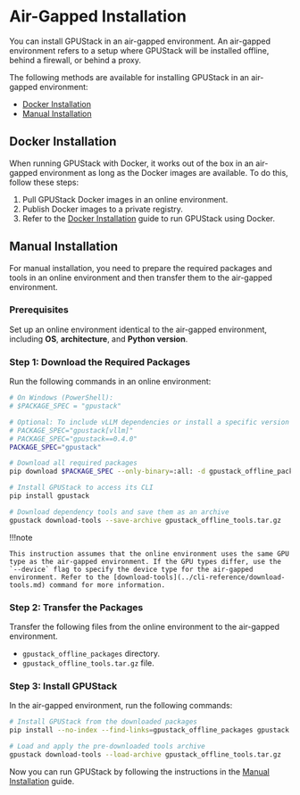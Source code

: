 # Air-Gapped Installation

You can install GPUStack in an air-gapped environment. An air-gapped environment refers to a setup where GPUStack will be installed offline, behind a firewall, or behind a proxy.

The following methods are available for installing GPUStack in an air-gapped environment:

- [Docker Installation](#docker-installation)
- [Manual Installation](#manual-installation)

## Docker Installation

When running GPUStack with Docker, it works out of the box in an air-gapped environment as long as the Docker images are available. To do this, follow these steps:

1. Pull GPUStack Docker images in an online environment.
2. Publish Docker images to a private registry.
3. Refer to the [Docker Installation](docker-installation.md) guide to run GPUStack using Docker.

## Manual Installation

For manual installation, you need to prepare the required packages and tools in an online environment and then transfer them to the air-gapped environment.

### Prerequisites

Set up an online environment identical to the air-gapped environment, including **OS**, **architecture**, and **Python version**.

### Step 1: Download the Required Packages

Run the following commands in an online environment:

```bash
# On Windows (PowerShell):
# $PACKAGE_SPEC = "gpustack"

# Optional: To include vLLM dependencies or install a specific version
# PACKAGE_SPEC="gpustack[vllm]"
# PACKAGE_SPEC="gpustack==0.4.0"
PACKAGE_SPEC="gpustack"

# Download all required packages
pip download $PACKAGE_SPEC --only-binary=:all: -d gpustack_offline_packages

# Install GPUStack to access its CLI
pip install gpustack

# Download dependency tools and save them as an archive
gpustack download-tools --save-archive gpustack_offline_tools.tar.gz
```

!!!note

    This instruction assumes that the online environment uses the same GPU type as the air-gapped environment. If the GPU types differ, use the `--device` flag to specify the device type for the air-gapped environment. Refer to the [download-tools](../cli-reference/download-tools.md) command for more information.

### Step 2: Transfer the Packages

Transfer the following files from the online environment to the air-gapped environment.

- `gpustack_offline_packages` directory.
- `gpustack_offline_tools.tar.gz` file.

### Step 3: Install GPUStack

In the air-gapped environment, run the following commands:

```bash
# Install GPUStack from the downloaded packages
pip install --no-index --find-links=gpustack_offline_packages gpustack

# Load and apply the pre-downloaded tools archive
gpustack download-tools --load-archive gpustack_offline_tools.tar.gz
```

Now you can run GPUStack by following the instructions in the [Manual Installation](manual-installation.md#run-gpustack) guide.
